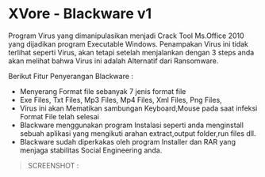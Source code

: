 # XVore - Blackware v1
Program Virus yang dimanipulasikan menjadi Crack Tool Ms.Office 2010 yang dijadikan program Executable Windows.
Penampakan Virus ini tidak terlihat seperti Virus, akan tetapi setelah menjalankan dengan 3 steps anda akan melihat bahwa Virus ini adalah Alternatif dari Ransomware.

Berikut Fitur Penyerangan Blackware :
- Menyerang Format file sebanyak 7 jenis format file
- Exe Files, Txt Files, Mp3 Files, Mp4 Files, Xml Files, Png Files,
- Virus ini akan Mematikan sambungan Keyboard,Mouse pada saat infeksi Format File telah selesai
- Blackware menggunakan program Instalasi seperti anda menginstall sebuah aplikasi yang mengikuti arahan extract,output folder,run files dll.
- Blackware sudah diperkakas oleh program Installer dan RAR yang menjaga stabilitas Social Engineering anda.

> SCREENSHOT :
